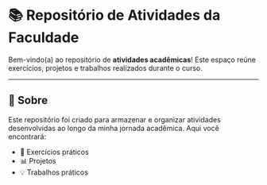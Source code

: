 # 📚 Repositório de Atividades da Faculdade

Bem-vindo(a) ao repositório de **atividades acadêmicas**! Este espaço reúne exercícios, projetos e trabalhos realizados durante o curso.

---

## 🏫 Sobre
Este repositório foi criado para armazenar e organizar atividades desenvolvidas ao longo da minha jornada acadêmica. Aqui você encontrará:
- 📝 Exercícios práticos
- 📊 Projetos
- 💡 Trabalhos práticos

